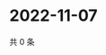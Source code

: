 # 2022-11-07

共 0 条

<!-- BEGIN WEIBO -->
<!-- 最后更新时间 Mon Nov 07 2022 04:01:06 GMT+0800 (China Standard Time) -->

<!-- END WEIBO -->
